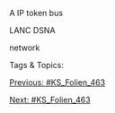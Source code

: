 A
IP token bus
LANC
DSNA
network

   Tags & Topics:
   

[Previous: #KS_Folien_463](KS_Folien_463.md)

[Next: #KS_Folien_463](KS_Folien_463.md)